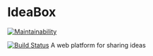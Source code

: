 # IdeaBox
[![Maintainability](https://api.codeclimate.com/v1/badges/5f42fc5f22797bb37c42/maintainability)](https://codeclimate.com/github/WillyWunderdog/IdeaBox/maintainability)

[![Build Status](https://travis-ci.org/WillyWunderdog/IdeaBox.svg?branch=master)](https://travis-ci.org/WillyWunderdog/IdeaBox)
A web platform for sharing ideas
